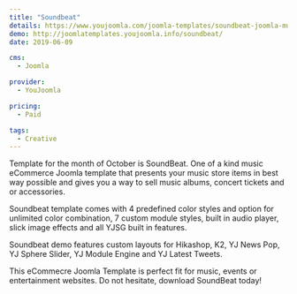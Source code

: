 ```yaml
---
title: "Soundbeat"
details: https://www.youjoomla.com/joomla-templates/soundbeat-joomla-music-ecommerce-template.html
demo: http://joomlatemplates.youjoomla.info/soundbeat/
date: 2019-06-09

cms: 
  - Joomla

provider:
  - YouJoomla

pricing:
  - Paid

tags:
  - Creative
--- 
```


Template for the month of October is SoundBeat. One of a kind music eCommerce Joomla template that presents your music store items in best way possible
and  gives you a way to sell music albums, concert tickets and or accessories.

Soundbeat template comes with 4 predefined color styles and option for unlimited color combination, 7 custom module styles, built in audio player, slick image effects and all YJSG built in features.

Soundbeat demo features custom layouts for Hikashop, K2, YJ News Pop, YJ Sphere Slider, YJ Module Engine and YJ Latest Tweets.

This eCommecre Joomla Template is perfect fit for music, events or entertainment websites. Do not hesitate, download SoundBeat today!
